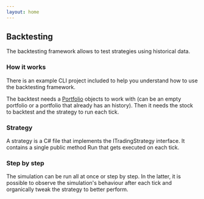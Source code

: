 ```yaml
---
layout: home
---
```


## Backtesting

The backtesting framework allows to test strategies using historical data.

### How it works

There is an example CLI project included to help you understand how to use the backtesting framework.

The backtest needs a [Portfolio](https://github.com/leboeuf/TradeHub-csharp/blob/master/TradeHub.Model/Portfolio.cs) objects to work with (can be an empty portfolio or a portfolio that already has an history). Then it needs the stock to backtest and the strategy to run each tick.

### Strategy

A strategy is a C# file that implements the ITradingStrategy interface. It contains a single public method Run that gets executed on each tick.

### Step by step

The simulation can be run all at once or step by step. In the latter, it is possible to observe the simulation's behaviour after each tick and organically tweak the strategy to better perform.

